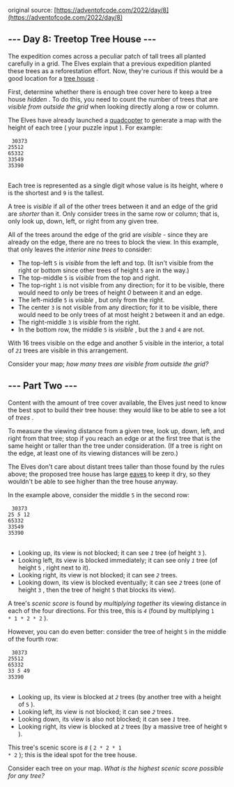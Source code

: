 original source: [https://adventofcode.com/2022/day/8](https://adventofcode.com/2022/day/8)
## --- Day 8: Treetop Tree House ---
 The expedition comes across a peculiar patch of tall trees all planted carefully in a grid. The Elves explain that a previous expedition planted these trees as a reforestation effort. Now, they're curious if this would be a good location for a  [tree house](https://en.wikipedia.org/wiki/Tree_house) .
 
 First, determine whether there is enough tree cover here to keep a tree house  <em>hidden</em> . To do this, you need to count the number of trees that are  <em>visible from outside the grid</em>  when looking directly along a row or column.
 
 The Elves have already launched a  [quadcopter](https://en.wikipedia.org/wiki/Quadcopter)  to generate a map with the height of each tree ( your puzzle input ). For example:
 
 <pre>
 <code>30373
25512
65332
33549
35390
</code> 
</pre>
 
 Each tree is represented as a single digit whose value is its height, where  <code>0</code>  is the shortest and  <code>9</code>  is the tallest.
 
 A tree is  <em>visible</em>  if all of the other trees between it and an edge of the grid are  <em>shorter</em>  than it. Only consider trees in the same row or column; that is, only look up, down, left, or right from any given tree.
 
 All of the trees around the edge of the grid are  <em>visible</em>  - since they are already on the edge, there are no trees to block the view. In this example, that only leaves the  <em>interior nine trees</em>  to consider:
 
 
  - The top-left  <code>5</code>  is  <em>visible</em>  from the left and top. (It isn't visible from the right or bottom since other trees of height  <code>5</code>  are in the way.) 
  - The top-middle  <code>5</code>  is  <em>visible</em>  from the top and right. 
  - The top-right  <code>1</code>  is not visible from any direction; for it to be visible, there would need to only be trees of height  <em>0</em>  between it and an edge. 
  - The left-middle  <code>5</code>  is  <em>visible</em> , but only from the right. 
  - The center  <code>3</code>  is not visible from any direction; for it to be visible, there would need to be only trees of at most height  <code>2</code>  between it and an edge. 
  - The right-middle  <code>3</code>  is  <em>visible</em>  from the right. 
  - In the bottom row, the middle  <code>5</code>  is  <em>visible</em> , but the  <code>3</code>  and  <code>4</code>  are not. 
 
 With 16 trees visible on the edge and another 5 visible in the interior, a total of  <code><em>21</em></code>  trees are visible in this arrangement.
 
 Consider your map;  <em>how many trees are visible from outside the grid?</em>
 

## --- Part Two ---
 Content with the amount of tree cover available, the Elves just need to know the best spot to build their tree house: they would like to be able to see a lot of  <em>trees</em> .
 
 To measure the viewing distance from a given tree, look up, down, left, and right from that tree; stop if you reach an edge or at the first tree that is the same height or taller than the tree under consideration. (If a tree is right on the edge, at least one of its viewing distances will be zero.)
 
 The Elves don't care about distant trees taller than those found by the rules above; the proposed tree house has large  [eaves](https://en.wikipedia.org/wiki/Eaves)  to keep it dry, so they wouldn't be able to see higher than the tree house anyway.
 
 In the example above, consider the middle  <code>5</code>  in the second row:
 
 <pre>
 <code>30373
25 <em>5</em> 12
65332
33549
35390
</code> 
</pre>
 
 
  - Looking up, its view is not blocked; it can see  <code><em>1</em></code>  tree (of height  <code>3</code> ). 
  - Looking left, its view is blocked immediately; it can see only  <code><em>1</em></code>  tree (of height  <code>5</code> , right next to it). 
  - Looking right, its view is not blocked; it can see  <code><em>2</em></code>  trees. 
  - Looking down, its view is blocked eventually; it can see  <code><em>2</em></code>  trees (one of height  <code>3</code> , then the tree of height  <code>5</code>  that blocks its view). 
 
 A tree's  <em>scenic score</em>  is found by  <em>multiplying together</em>  its viewing distance in each of the four directions. For this tree, this is  <code><em>4</em></code>  (found by multiplying  <code>1 * 1 * 2 * 2</code> ).
 
 However, you can do even better: consider the tree of height  <code>5</code>  in the middle of the fourth row:
 
 <pre>
 <code>30373
25512
65332
33 <em>5</em> 49
35390
</code> 
</pre>
 
 
  - Looking up, its view is blocked at  <code><em>2</em></code>  trees (by another tree with a height of  <code>5</code> ). 
  - Looking left, its view is not blocked; it can see  <code><em>2</em></code>  trees. 
  - Looking down, its view is also not blocked; it can see  <code><em>1</em></code>  tree. 
  - Looking right, its view is blocked at  <code><em>2</em></code>  trees (by a massive tree of height  <code>9</code> ). 
 
 This tree's scenic score is  <code><em>8</em></code>  ( <code>2 * 2 * 1 * 2</code> ); this is the ideal spot for the tree house.
 
 Consider each tree on your map.  <em>What is the highest scenic score possible for any tree?</em>
 

